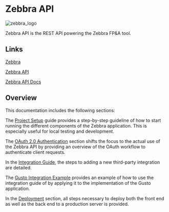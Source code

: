 # Zebbra API

![zebbra_logo](https://user-images.githubusercontent.com/50983452/179749244-b8be4e13-1cb8-4ad5-934d-40d6633a1764.png)

Zebbra API is the REST API powering the Zebbra FP&A tool.

## Links

[Zebbra](https://zebbra.app)

[Zebbra API](https://zebbra.xyz)

[Zebbra API Docs](https://zebbra.xyz/redoc)

## Overview

This documentation includes the following sections:

The [Project Setup](/zebbra/project_setup) guide provides a step-by-step guideline of how to start running the different components of the Zebbra application. This is especially useful for local testing and development.

The [OAuth 2.0 Authentication](/zebbra/oauth_authentication) section shifts the focus to the actual use of the Zebbra API by providing an overview of the OAuth workflow to authenticate client requests.

In the [Integration Guide](/zebbra/add_integration), the steps to adding a new third-party integration are detailed.

The [Gusto Integration Example](/zebbra/gusto_example) provides an example of how to use the integration guide of by applying it to the implementation of the Gusto application.

In the [Deployment](/zebbra/deployment) section, all steps necessary to deploy both the front end as well as the back end to a production server is provided.
